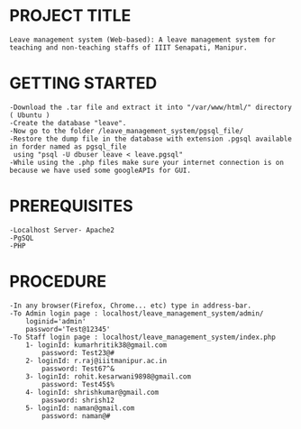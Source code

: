 
# PROJECT TITLE
    Leave management system (Web-based): A leave management system for teaching and non-teaching staffs of IIIT Senapati, Manipur.

# GETTING STARTED
    -Download the .tar file and extract it into "/var/www/html/" directory ( Ubuntu )
    -Create the database "leave".
    -Now go to the folder /leave_management_system/pgsql_file/
    -Restore the dump file in the database with extension .pgsql available in forder named as pgsql_file
     using "psql -U dbuser leave < leave.pgsql"
    -While using the .php files make sure your internet connection is on because we have used some googleAPIs for GUI.

# PREREQUISITES
    -Localhost Server- Apache2
    -PgSQL
    -PHP

# PROCEDURE
    -In any browser(Firefox, Chrome... etc) type in address-bar.
    -To Admin login page : localhost/leave_management_system/admin/
        loginid='admin'
        password='Test@12345'
    -To Staff login page : localhost/leave_management_system/index.php
        1- loginId: kumarhritik38@gmail.com
            password: Test23@#
        2- loginId: r.raj@iiitmanipur.ac.in
            password: Test67^&
        3- loginId: rohit.kesarwani9898@gmail.com
            password: Test45$%
        4- loginId: shrishkumar@gmail.com
            password: shrish12
        5- loginId: naman@gmail.com
            password: naman@#


